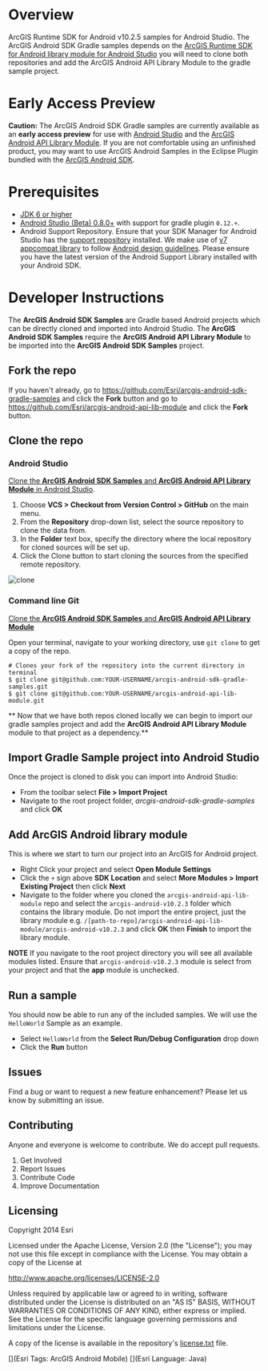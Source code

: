 # Overview
ArcGIS Runtime SDK for Android v10.2.5 samples for Android Studio.  The ArcGIS Android SDK Gradle samples depends on the [ArcGIS Runtime SDK for Android library module for Android Studio](https://github.com/Esri/arcgis-android-api-lib-module) you will need to clone both repositories and add the ArcGIS Android API Library Module to the gradle sample project.

# Early Access Preview
**Caution:** The ArcGIS Android SDK Gradle samples are currently available as an **early access preview** for use with [Android Studio](http://developer.android.com/sdk/installing/studio.html) and the [ArcGIS Android API Library Module](https://github.com/ArcGIS/arcgis-android-api-lib-module).  If you are not comfortable using an unfinished product, you may want to use ArcGIS Android Samples in the Eclipse Plugin bundled with the [ArcGIS Android SDK](https://developers.arcgis.com/android/).

# Prerequisites
- [JDK 6 or higher](http://www.oracle.com/technetwork/java/javase/downloads/index.html)
- [Android Studio (Beta) 0.8.0+](https://developer.android.com/sdk/installing/studio.html) with support for gradle plugin ```0.12.+```.  
- Android Support Repository.  Ensure that your SDK Manager for Android Studio has the [support repository](https://developer.android.com/tools/support-library/setup.html) installed.  We make use of [v7 appcompat library](http://developer.android.com/tools/support-library/features.html#v7-appcompat) to follow [Android design guidelines](http://developer.android.com/design/index.html). Please ensure you have the latest version of the Android Support Library installed with your Android SDK.

# Developer Instructions
The **ArcGIS Android SDK Samples** are Gradle based Android projects which can be directly cloned and imported into Android Studio.  The **ArcGIS Android SDK Samples** require the **ArcGIS Android API Library Module** to be imported into the **ArcGIS Android SDK Samples** project.

## Fork the repo
If you haven't already, go to https://github.com/Esri/arcgis-android-sdk-gradle-samples and click the **Fork** button and go to https://github.com/Esri/arcgis-android-api-lib-module and click the **Fork** button.

## Clone the repo

### Android Studio
[Clone the **ArcGIS Android SDK Samples** and **ArcGIS Android API Library Module** in Android Studio](http://www.jetbrains.com/idea/webhelp/cloning-a-repository-from-github.html).

1. Choose **VCS > Checkout from Version Control > GitHub** on the main menu.
2. From the **Repository** drop-down list, select the source repository to clone the data from.
3. In the **Folder** text box, specify the directory where the local repository for cloned sources will be set up.
4. Click the Clone button to start cloning the sources from the specified remote repository.

![clone](https://github.com/ArcGIS/arcgis-android-sdk-gradle-samples/blob/master/as-clone.png)

### Command line Git
[Clone the **ArcGIS Android SDK Samples** and **ArcGIS Android API Library Module**](https://help.github.com/articles/fork-a-repo#step-2-clone-your-fork)

Open your terminal, navigate to your working directory, use ```git clone``` to get a copy of the repo.

```
# Clones your fork of the repository into the current directory in terminal
$ git clone git@github.com:YOUR-USERNAME/arcgis-android-sdk-gradle-samples.git
$ git clone git@github.com:YOUR-USERNAME/arcgis-android-api-lib-module.git
```

** Now that we have both repos cloned locally we can begin to import our gradle samples project and add the **ArcGIS Android API Library Module** module to that project as a dependency.**

## Import Gradle Sample project into Android Studio
Once the project is cloned to disk you can import into Android Studio:

* From the toolbar select **File > Import Project**
* Navigate to the root project folder, *arcgis-android-sdk-gradle-samples* and click **OK**

## Add ArcGIS Android library module
This is where we start to turn our project into an ArcGIS for Android project.

* Right Click your project and select **Open Module Settings**
* Click the ```+``` sign above **SDK Location** and select **More Modules > Import Existing Project** then click **Next**
* Navigate to the folder where you cloned the ```arcgis-android-api-lib-module``` repo and select the ```arcgis-android-v10.2.3``` folder which contains the library module.  Do not import the entire project, just the library module e.g. ```/[path-to-repo]/arcgis-android-api-lib-module/arcgis-android-v10.2.3``` and click **OK** then **Finish** to import the library module.

**NOTE** If you navigate to the root project directory you will see all available modules listed.  Ensure that ```arcgis-android-v10.2.3``` module is select from your project and that the **app** module is unchecked.

## Run a sample
You should now be able to run any of the included samples.  We will use the ```HelloWorld``` Sample as an example.  

* Select ```HelloWorld``` from the **Select Run/Debug Configuration** drop down
* Click the **Run** button

## Issues
Find a bug or want to request a new feature enhancement?  Please let us know by submitting an issue.

## Contributing
Anyone and everyone is welcome to contribute. We do accept pull requests.

1. Get Involved
2. Report Issues
3. Contribute Code
4. Improve Documentation

## Licensing
Copyright 2014 Esri

Licensed under the Apache License, Version 2.0 (the "License"); you may not use this file except in compliance with the License. You may obtain a copy of the License at

http://www.apache.org/licenses/LICENSE-2.0

Unless required by applicable law or agreed to in writing, software distributed under the License is distributed on an "AS IS" BASIS, WITHOUT WARRANTIES OR CONDITIONS OF ANY KIND, either express or implied. See the License for the specific language governing permissions and limitations under the License.

A copy of the license is available in the repository's [license.txt](https://github.com/Esri/arcgis-android-sdk-gradle-samples/blob/master/LICENSE) file.

[](Esri Tags: ArcGIS Android Mobile)
[](Esri Language: Java)​
